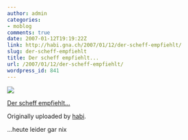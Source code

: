 ```yaml
---
author: admin
categories:
- moblog
comments: true
date: 2007-01-12T19:19:22Z
link: http://habi.gna.ch/2007/01/12/der-scheff-empfiehlt/
slug: der-scheff-empfiehlt
title: Der scheff empfiehlt...
url: /2007/01/12/der-scheff-empfiehlt/
wordpress_id: 841
---
```


[![](http://farm1.static.flickr.com/131/355091063_9e6c90b784_m.jpg)](http://www.flickr.com/photos/habi/355091063/)
   

 
  [Der scheff empfiehlt...](http://www.flickr.com/photos/habi/355091063/)
    

  Originally uploaded by [habi](http://www.flickr.com/people/habi/).
 



...heute leider gar nix
  

